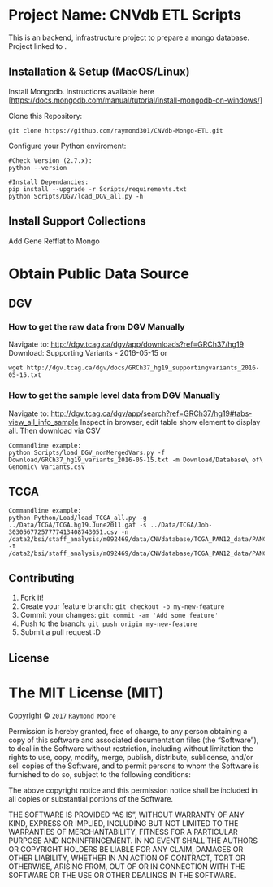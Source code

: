 # Project Name: CNVdb ETL Scripts

This is an backend, infrastructure project to prepare a mongo database. Project linked to <TDB>.

## Installation & Setup (MacOS/Linux)

Install Mongodb. Instructions available here
[https://docs.mongodb.com/manual/tutorial/install-mongodb-on-windows/]
    
Clone this Repository:

    git clone https://github.com/raymond301/CNVdb-Mongo-ETL.git

Configure your Python enviroment: 
   
    #Check Version (2.7.x):
    python --version
    
    #Install Dependancies:
    pip install --upgrade -r Scripts/requirements.txt 
	python Scripts/DGV/load_DGV_all.py -h

## Install Support Collections

Add Gene Refflat to Mongo


# Obtain Public Data Source

## DGV
### How to get the raw data from DGV Manually
Navigate to: http://dgv.tcag.ca/dgv/app/downloads?ref=GRCh37/hg19
Download: Supporting Variants - 2016-05-15
or

    wget http://dgv.tcag.ca/dgv/docs/GRCh37_hg19_supportingvariants_2016-05-15.txt
    
### How to get the sample level data from DGV Manually
Navigate to: http://dgv.tcag.ca/dgv/app/search?ref=GRCh37/hg19#tabs-view_all_info_sample
Inspect in browser, edit table show element to display all.
Then download via CSV

    Commandline example:
    python Scripts/load_DGV_nonMergedVars.py -f Download/GRCh37_hg19_variants_2016-05-15.txt -m Download/Database\ of\ Genomic\ Variants.csv


## TCGA

    Commandline example:
    python Python/Load/load_TCGA_all.py -g ../Data/TCGA/TCGA.hg19.June2011.gaf -s ../Data/TCGA/Job-30305677257777413408743051.csv -n /data2/bsi/staff_analysis/m092469/data/CNVdatabase/TCGA_PAN12_data/PANCAN12.Genome_Wide_SNP_6.cna.normal_whitelist -t /data2/bsi/staff_analysis/m092469/data/CNVdatabase/TCGA_PAN12_data/PANCAN12.Genome_Wide_SNP_6.cna.tumor_whitelist



## Contributing

1. Fork it!
2. Create your feature branch: `git checkout -b my-new-feature`
3. Commit your changes: `git commit -am 'Add some feature'`
4. Push to the branch: `git push origin my-new-feature`
5. Submit a pull request :D


## License

The MIT License (MIT)
=====================

Copyright © `2017` `Raymond Moore`

Permission is hereby granted, free of charge, to any person
obtaining a copy of this software and associated documentation
files (the “Software”), to deal in the Software without
restriction, including without limitation the rights to use,
copy, modify, merge, publish, distribute, sublicense, and/or sell
copies of the Software, and to permit persons to whom the
Software is furnished to do so, subject to the following
conditions:

The above copyright notice and this permission notice shall be
included in all copies or substantial portions of the Software.

THE SOFTWARE IS PROVIDED “AS IS”, WITHOUT WARRANTY OF ANY KIND,
EXPRESS OR IMPLIED, INCLUDING BUT NOT LIMITED TO THE WARRANTIES
OF MERCHANTABILITY, FITNESS FOR A PARTICULAR PURPOSE AND
NONINFRINGEMENT. IN NO EVENT SHALL THE AUTHORS OR COPYRIGHT
HOLDERS BE LIABLE FOR ANY CLAIM, DAMAGES OR OTHER LIABILITY,
WHETHER IN AN ACTION OF CONTRACT, TORT OR OTHERWISE, ARISING
FROM, OUT OF OR IN CONNECTION WITH THE SOFTWARE OR THE USE OR
OTHER DEALINGS IN THE SOFTWARE.
